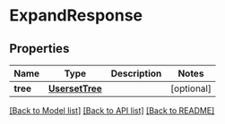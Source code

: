 # ExpandResponse


## Properties
Name | Type | Description | Notes
------------ | ------------- | ------------- | -------------
**tree** | [**UsersetTree**](UsersetTree.md) |  | [optional] 

[[Back to Model list]](../README.md#documentation-for-models) [[Back to API list]](../README.md#documentation-for-api-endpoints) [[Back to README]](../README.md)


